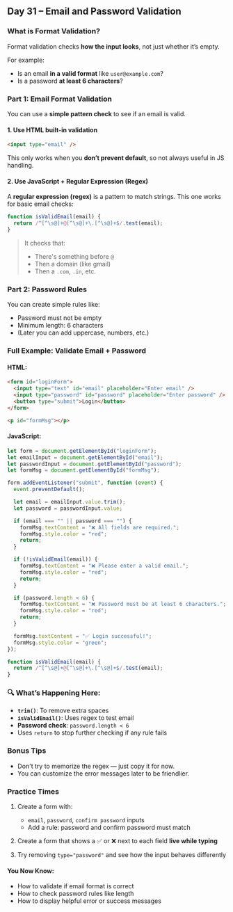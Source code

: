 <article class="day-block">

## Day 31 – Email and Password Validation

### What is Format Validation?

Format validation checks **how the input looks**, not just whether it’s empty.

For example:

* Is an email **in a valid format** like `user@example.com`?
* Is a password **at least 6 characters**?

### Part 1: Email Format Validation

You can use a **simple pattern check** to see if an email is valid.

#### 1. Use HTML built-in validation

```html
<input type="email" />
```

This only works when you **don’t prevent default**, so not always useful in JS handling.

#### 2. Use JavaScript + Regular Expression (Regex)

A **regular expression (regex)** is a pattern to match strings. This one works for basic email checks:

```js
function isValidEmail(email) {
  return /^[^\s@]+@[^\s@]+\.[^\s@]+$/.test(email);
}
```

> It checks that:
>
> * There's something before `@`
> * Then a domain (like gmail)
> * Then a `.com`, `.in`, etc.

### Part 2: Password Rules

You can create simple rules like:

* Password must not be empty
* Minimum length: 6 characters
* (Later you can add uppercase, numbers, etc.)

### Full Example: Validate Email + Password

#### HTML:

```html
<form id="loginForm">
  <input type="text" id="email" placeholder="Enter email" />
  <input type="password" id="password" placeholder="Enter password" />
  <button type="submit">Login</button>
</form>

<p id="formMsg"></p>
```

#### JavaScript:

```js
let form = document.getElementById("loginForm");
let emailInput = document.getElementById("email");
let passwordInput = document.getElementById("password");
let formMsg = document.getElementById("formMsg");

form.addEventListener("submit", function (event) {
  event.preventDefault();

  let email = emailInput.value.trim();
  let password = passwordInput.value;

  if (email === "" || password === "") {
    formMsg.textContent = "❌ All fields are required.";
    formMsg.style.color = "red";
    return;
  }

  if (!isValidEmail(email)) {
    formMsg.textContent = "❌ Please enter a valid email.";
    formMsg.style.color = "red";
    return;
  }

  if (password.length < 6) {
    formMsg.textContent = "❌ Password must be at least 6 characters.";
    formMsg.style.color = "red";
    return;
  }

  formMsg.textContent = "✅ Login successful!";
  formMsg.style.color = "green";
});

function isValidEmail(email) {
  return /^[^\s@]+@[^\s@]+\.[^\s@]+$/.test(email);
}
```

### 🔍 What’s Happening Here:

* **`trim()`**: To remove extra spaces
* **`isValidEmail()`**: Uses regex to test email
* **Password check**: `password.length < 6`
* Uses `return` to stop further checking if any rule fails

### Bonus Tips

* Don't try to memorize the regex — just copy it for now.
* You can customize the error messages later to be friendlier.

<div class="practice">

### Practice Times

1. Create a form with:

   * `email`, `password`, `confirm password` inputs
   * Add a rule: password and confirm password must match
2. Create a form that shows a ✅ or ❌ next to each field **live while typing**
3. Try removing `type="password"` and see how the input behaves differently

</div>

#### You Now Know:

* How to validate if email format is correct
* How to check password rules like length
* How to display helpful error or success messages


</article>
